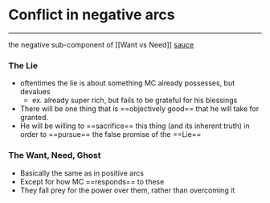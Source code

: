 # Conflict in negative arcs
---
the negative sub-component of [[Want vs Need]]
[sauce](https://www.helpingwritersbecomeauthors.com/negative-character-arc-1/)

### The Lie
- oftentimes the lie is about something MC already possesses, but devalues
	- ex. already super rich, but fails to be grateful for his blessings
- There will be one thing that is ==objectively good== that he will take for granted.
- He will be willing to ==sacrifice== this thing (and its inherent truth) in order to ==pursue== the false promise of the ==Lie==

### The Want, Need, Ghost
- Basically the same as in positive arcs
- Except for how MC ==responds== to these
- They fall prey for the power over them, rather than overcoming it
